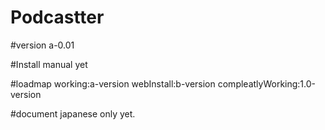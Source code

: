 # Podcastter

#version
a-0.01

#Install
manual yet

#loadmap
working:a-version
webInstall:b-version
compleatlyWorking:1.0-version

#document
japanese only yet.
